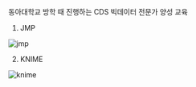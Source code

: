 동아대학교 방학 때 진행하는 CDS 빅데이터 전문가 양성 교육

1. JMP

![jmp](https://github.com/qor6/DataProcessing/assets/87318054/326cd40a-5e3a-47cb-bc74-115c63534760)

2. KNIME
   
![knime](https://github.com/qor6/DataProcessing/assets/87318054/53b5709c-8108-486b-8360-8d1d3e13ab38)
